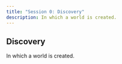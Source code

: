 ```yaml
---
title: "Session 0: Discovery"
description: In which a world is created.
---
```


## Discovery

In which a world is created.
